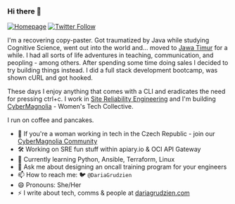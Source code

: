 ### Hi there 👋

[![Homepage][web-image]](https://dariagrudzien.com/)
[![Twitter Follow][twitter-image]](https://twitter.com/dariagrudzien)

I'm a recovering copy-paster. Got traumatized by Java while studying Cognitive Science, went out into the world and… moved to [Jawa Timur](https://en.wikipedia.org/wiki/East_Java) for a while. I had all sorts of life adventures in teaching, communication, and peopling - among others. After spending some time doing sales I decided to try building things instead. I did a full stack development bootcamp, was shown cURL and got hooked.

These days I enjoy anything that comes with a CLI and eradicates the need for pressing ctrl+c. I work in [Site Reliability Engineering](https://linkedin.com/in/dariagru) and I'm building [CyberMagnolia](http://cybermagnolia.com/) - Women's Tech Collective.

I run on coffee and pancakes.

- 💮 If you're a woman working in tech in the Czech Republic - join our [CyberMagnolia Community](http://cybermagnolia.com/about)
- 🛠️ Working on SRE fun stuff within apiary.io & OCI API Gateway
- 🌱 Currently learning Python, Ansible, Terraform, Linux
- 💬 Ask me about designing an oncall training program for your engineers
- 📫 How to reach me: :bird: `@DariaGrudzien`
- 😄 Pronouns: She/Her
- ⚡ I write about tech, comms & people at [dariagrudzien.com](https://dariagrudzien.com/)

[twitter-image]: https://img.shields.io/twitter/follow/dariagrudzien?style=social
[web-image]: https://img.shields.io/badge/-dariagrudzien.com-06BFC9
